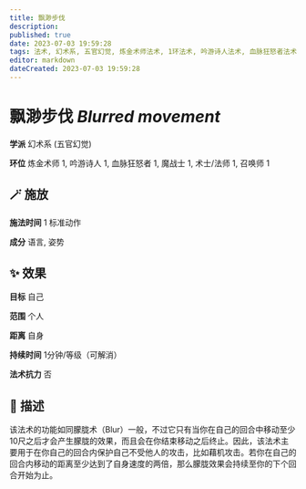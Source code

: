 ```yaml
---
title: 飘渺步伐
description: 
published: true
date: 2023-07-03 19:59:28
tags: 法术, 幻术系, 五官幻觉, 炼金术师法术, 1环法术, 吟游诗人法术, 血脉狂怒者法术, 魔战士法术, 术士/法师法术, 召唤师法术
editor: markdown
dateCreated: 2023-07-03 19:59:28
---
```


# **飘渺步伐** *Blurred movement*

**学派** 幻术系 (五官幻觉) 

**环位** 炼金术师 1, 吟游诗人 1, 血脉狂怒者 1, 魔战士 1, 术士/法师 1, 召唤师 1

## 🪄 施放

**施法时间** 1 标准动作

**成分** 语言, 姿势

## ✨ 效果 

**目标** 自己 

**范围** 个人

**距离** 自身  

**持续时间** 1分钟/等级（可解消） 

**法术抗力** 否

## 📖 描述

该法术的功能如同朦胧术（Blur）一般，不过它只有当你在自己的回合中移动至少10尺之后才会产生朦胧的效果，而且会在你结束移动之后终止。因此，该法术主要用于在你自己的回合内保护自己不受他人的攻击，比如藉机攻击。若你在自己的回合内移动的距离至少达到了自身速度的两倍，那么朦胧效果会持续至你的下个回合开始为止。
    